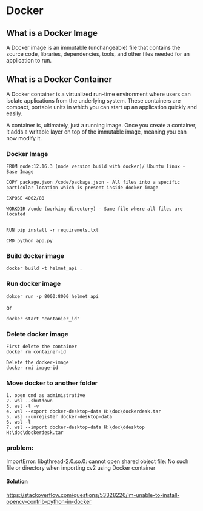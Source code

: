 # Docker

## What is a Docker Image

A Docker image is an immutable (unchangeable) file that contains the source code, libraries, dependencies, tools, and other files needed for an application to run.


## What is a Docker Container

A Docker container is a virtualized run-time environment where users can isolate applications from the underlying system. These containers are compact, portable units in which you can start up an application quickly and easily.

A container is, ultimately, just a running image. Once you create a container, it adds a writable layer on top of the immutable image, meaning you can now modify it.


### Docker Image

    FROM node:12.16.3 (node version build with docker)/ Ubuntu linux - Base Image

    COPY package.json /code/package.json - All files into a specific particular location which is present inside docker image

    EXPOSE 4002/80

    WORKDIR /code (working directory) - Same file where all files are located


    RUN pip install -r requiremets.txt

    CMD python app.py



### Build docker image

    docker build -t helmet_api .


### Run docker image

    dokcer run -p 8000:8000 helmet_api
    
or

    docker start "contanier_id"
 

### Delete docker image

    First delete the container 
    docker rm container-id
    
    Delete the docker-image
    docker rmi image-id
 
### Move docker to another folder

    1. open cmd as administrative
    2. wsl --shutdown
    3. wsl -l -v
    4. wsl --export docker-desktop-data H:\doc\dockerdesk.tar
    5. wsl --unregister docker-desktop-data
    6. wsl -l
    7. wsl --import docker-desktop-data H:\doc\ddesktop H:\doc\dockerdesk.tar
    
 
### problem:

ImportError: libgthread-2.0.so.0: cannot open shared object file: No such file or directory when importing cv2 using Docker container

#### Solution

https://stackoverflow.com/questions/53328226/im-unable-to-install-opencv-contrib-python-in-docker
